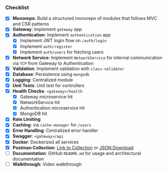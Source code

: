 ### Checklist

- [x] **Monorepo**: Build a structured monorepo of modules that follows MVC and CSR patterns
- [x] **Gateway**: Implement `gateway` app
- [x] **Authentication**: Implement `authentication` app
    - [x] Implement JWT login flow on `/auth/login`
    - [x] Implement `auth/register`
    - [x] Implement `auth/users` for fetching users
- [x] **Network Service**: Implement `NetworkService` for internal communication via `TCP` from Gateway to Authentication
- [x] **Validation**: Implement validation with `class-validator`
- [x] **Database**: Persistence using `mongodb`
- [x] **Logging**: Centralized module
- [x] **Unit Tests**: Unit test for controllers
- [x] **Health Checks**: `<gateway>/health`
  - [x] Gateway microservice hit
  - [x] NetworkService hit
  - [x] Authentication microservice hit
  - [x] MongoDB hit
- [x] **Rate Limiting**
- [x] **Caching**: via `cache-manager` for `/users`
- [x] **Error Handling**: Centralized error handler
- [x] **Swagger**: `<gateway>/api`
- [x] **Docker**: Dockerized all services
- [x] **Postman Collection**: [Link to Collection](https://haidar47x-4349353.postman.co/workspace/Haidar's-Workspace's-Workspace~b7b2e0e3-f487-4680-8014-d7b4d8ff438f/collection/48799541-86928dbb-5d2f-41a3-8f29-041695ce687a?action=share&source=copy-link&creator=48799541) or [JSON Download](https://github.com/haidar47x/aladia-nest-challenge/raw/refs/heads/master/docs/challenge.postman_collection.json)
- [ ] **Documentation**: GitHub `README.md` for usage and architectural documentation
- [ ] **Walkthrough**: Video walkthrough
